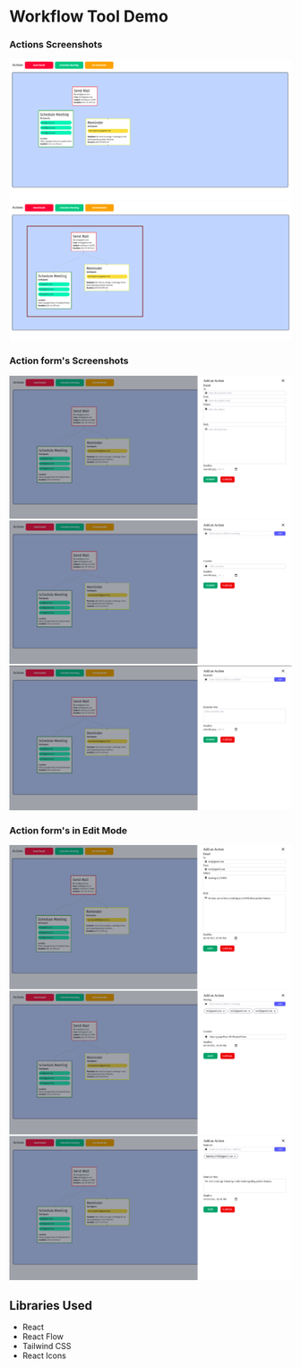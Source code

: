 # Workflow Tool Demo
### Actions Screenshots
![screenshot](./screenshots/img1.png)
![screenshot](./screenshots/img2.png)
### Action form's Screenshots
![screenshot](./screenshots/img3.png)
![screenshot](./screenshots/img4.png)
![screenshot](./screenshots/img5.png)
### Action form's in Edit Mode
![screenshot](./screenshots/img6.png)
![screenshot](./screenshots/img7.png)
![screenshot](./screenshots/img8.png)

## Libraries Used 
* React 
* React Flow
* Tailwind CSS
* React Icons
